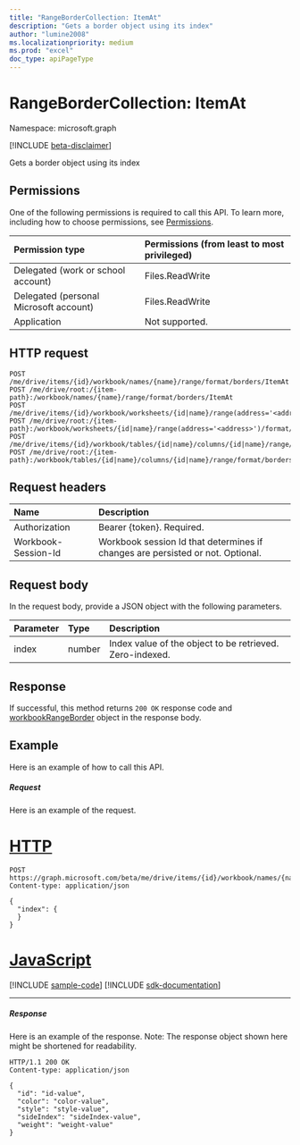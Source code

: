 ```yaml
---
title: "RangeBorderCollection: ItemAt"
description: "Gets a border object using its index"
author: "lumine2008"
ms.localizationpriority: medium
ms.prod: "excel"
doc_type: apiPageType
---
```


# RangeBorderCollection: ItemAt

Namespace: microsoft.graph

[!INCLUDE [beta-disclaimer](../../includes/beta-disclaimer.md)]

Gets a border object using its index
## Permissions
One of the following permissions is required to call this API. To learn more, including how to choose permissions, see [Permissions](/graph/permissions-reference).

|Permission type      | Permissions (from least to most privileged)              |
|:--------------------|:---------------------------------------------------------|
|Delegated (work or school account) | Files.ReadWrite    |
|Delegated (personal Microsoft account) | Files.ReadWrite    |
|Application | Not supported. |

## HTTP request
<!-- { "blockType": "ignored" } -->
```http
POST /me/drive/items/{id}/workbook/names/{name}/range/format/borders/ItemAt
POST /me/drive/root:/{item-path}:/workbook/names/{name}/range/format/borders/ItemAt
POST /me/drive/items/{id}/workbook/worksheets/{id|name}/range(address='<address>')/format/borders/ItemAt
POST /me/drive/root:/{item-path}:/workbook/worksheets/{id|name}/range(address='<address>')/format/borders/ItemAt
POST /me/drive/items/{id}/workbook/tables/{id|name}/columns/{id|name}/range/format/borders/ItemAt
POST /me/drive/root:/{item-path}:/workbook/tables/{id|name}/columns/{id|name}/range/format/borders/ItemAt

```
## Request headers
| Name       | Description|
|:---------------|:----------|
| Authorization  | Bearer {token}. Required. |
| Workbook-Session-Id  | Workbook session Id that determines if changes are persisted or not. Optional.|

## Request body
In the request body, provide a JSON object with the following parameters.

| Parameter	   | Type	|Description|
|:---------------|:--------|:----------|
|index|number|Index value of the object to be retrieved. Zero-indexed.|

## Response

If successful, this method returns `200 OK` response code and [workbookRangeBorder](../resources/workbookrangeborder.md) object in the response body.

## Example
Here is an example of how to call this API.
##### Request
Here is an example of the request.

# [HTTP](#tab/http)
<!-- {
  "blockType": "request",
  "name": "rangebordercollection_itemat"
}-->
```http
POST https://graph.microsoft.com/beta/me/drive/items/{id}/workbook/names/{name}/range/format/borders/ItemAt
Content-type: application/json

{
  "index": {
  }
}
```

# [JavaScript](#tab/javascript)
[!INCLUDE [sample-code](../includes/snippets/javascript/rangebordercollection-itemat-javascript-snippets.md)]
[!INCLUDE [sdk-documentation](../includes/snippets/snippets-sdk-documentation-link.md)]

---


##### Response
Here is an example of the response. Note: The response object shown here might be shortened for readability.
<!-- {
  "blockType": "response",
  "truncated": true,
  "@odata.type": "microsoft.graph.workbookRangeBorder"
} -->
```http
HTTP/1.1 200 OK
Content-type: application/json

{
  "id": "id-value",
  "color": "color-value",
  "style": "style-value",
  "sideIndex": "sideIndex-value",
  "weight": "weight-value"
}
```

<!-- uuid: 8fcb5dbc-d5aa-4681-8e31-b001d5168d79
2015-10-25 14:57:30 UTC -->
<!--
{
  "type": "#page.annotation",
  "description": "RangeBorderCollection: ItemAt",
  "keywords": "",
  "section": "documentation",
  "tocPath": "",
  "suppressions": [
  ]
}
-->


